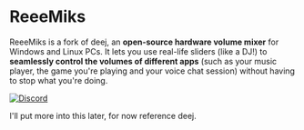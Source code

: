 # ReeeMiks

ReeeMiks is a fork of deej, an **open-source hardware volume mixer** for Windows and Linux PCs. It lets you use real-life sliders (like a DJ!) to **seamlessly control the volumes of different apps** (such as your music player, the game you're playing and your voice chat session) without having to stop what you're doing.

[![Discord](https://img.shields.io/discord/702940502038937667?logo=discord)](https://discord.gg/X7gScNud)

I'll put more into this later, for now reference deej.

